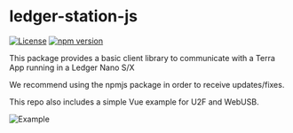 # ledger-station-js

[![License](https://img.shields.io/badge/License-Apache%202.0-blue.svg)](https://opensource.org/licenses/Apache-2.0)
[![npm version](https://badge.fury.io/js/ledger-cosmos-js.svg)](https://badge.fury.io/js/ledger-terra-js)

This package provides a basic client library to communicate with a Terra App running in a Ledger Nano S/X

We recommend using the npmjs package in order to receive updates/fixes.

This repo also includes a simple Vue example for U2F and WebUSB.

![Example](docs/example.png)

